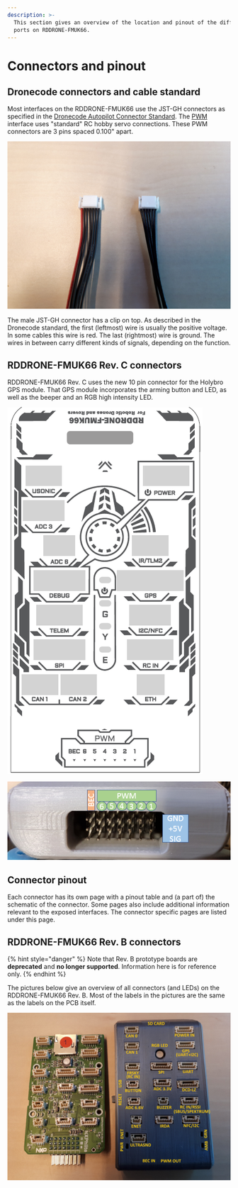 ```yaml
---
description: >-
  This section gives an overview of the location and pinout of the different
  ports on RDDRONE-FMUK66.
---
```


# Connectors and pinout

## Dronecode connectors and cable standard

Most interfaces on the RDDRONE-FMUK66 use the JST-GH connectors as specified in the [Dronecode Autopilot Connector Standard](https://wiki.dronecode.org/workgroup/connectors/start). The [PWM](https://en.wikipedia.org/wiki/Pulse-width_modulation) interface uses "standard" RC hobby servo connections. These PWM connectors are 3 pins spaced 0.100" apart.

![Two different cables with JST-GH connector.](../../.gitbook/assets/cable.jpg)

The male JST-GH connector has a clip on top. As described in the Dronecode standard, the first \(leftmost\) wire is usually the positive voltage. In some cables this wire is red. The last \(rightmost\) wire is ground. The wires in between carry different kinds of signals, depending on the function.

## RDDRONE-FMUK66 Rev. C connectors

RDDRONE-FMUK66 Rev. C uses the new 10 pin connector for the Holybro GPS module. That GPS module incorporates the arming button and LED, as well as the beeper and an RGB high intensity LED.

![Port locations on the RDDRONE-FMUK66 Rev. C. ](../../.gitbook/assets/image%20%28159%29.png)

![Servorail on the bottom of the FMU. It has a BEC input and PWM outputs.](../../.gitbook/assets/pwm_ports.PNG)

## Connector pinout

Each connector has its own page with a pinout table and \(a part of\) the schematic of the connector. Some pages also include additional information relevant to the exposed interfaces. The connector specific pages are listed under this page.

## RDDRONE-FMUK66 Rev. B connectors

{% hint style="danger" %}
Note that Rev. B prototype boards are **deprecated** and **no longer supported**. Information here is for reference only.
{% endhint %}

The pictures below give an overview of all connectors \(and LEDs\) on the RDDRONE-FMUK66 Rev. B. Most of the labels in the pictures are the same as the labels on the PCB itself.

![Port locations on the RDDRONE-FMUK66 Rev. B.](../../.gitbook/assets/nxphlite-connectors.jpg)

